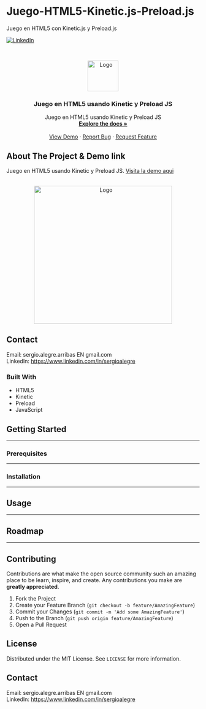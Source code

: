 # Juego-HTML5-Kinetic.js-Preload.js
Juego en HTML5 con Kinetic.js y Preload.js


<!--
REEMPLAZAR: Juego-HTML5-Kinetic.js-Preload.js, TITULO, DESCRIPCION, DESCRIPCION2, DEMO, TECNOLOGIAS
-->
[![LinkedIn][linkedin-shield]][linkedin-url]

<!-- PROJECT LOGO -->
<br />
<p align="center">
  <a href="https://github.com/sergioalegre/Juego-HTML5-Kinetic.js-Preload.js">
    <img src="http://sergioalegre.es/logo.JPG" alt="Logo" width="80" height="80">
  </a>

  <h3 align="center"><!-- TITULO -->Juego en HTML5 usando Kinetic y Preload JS</h3>

  <p align="center">
    <!-- DESCRIPCION -->Juego en HTML5 usando Kinetic y Preload JS
    <br />
    <a href="https://github.com/sergioalegre/Juego-HTML5-Kinetic.js-Preload.js"><strong>Explore the docs »</strong></a>
    <br />
    <br />
    <!-- DEMO --><a href="http://sergioalegre.es/Programacion/_JuegoHTML5/">View Demo</a>
    ·
    <a href="https://github.com/sergioalegre/Juego-HTML5-Kinetic.js-Preload.js/issues">Report Bug</a>
    ·
    <a href="https://github.com/sergioalegre/Juego-HTML5-Kinetic.js-Preload.js/issues">Request Feature</a>
  </p>
</p>

## About The Project & Demo link
<!-- DESCRIPCION2 --> <!-- DEMO -->
Juego en HTML5 usando Kinetic y Preload JS.  <a href="http://sergioalegre.es/Programacion/_JuegoHTML5/">Visita la demo aqui</a>
<br><br>
<p align="center">
  <a href="http://sergioalegre.es/Programacion/_JuegoHTML5/">
    <img src="http://sergioalegre.es/Programacion/_JuegoHTML5/captura.PNG" alt="Logo" width="360" height="">
  </a>
</p>

## Contact
Email: sergio.alegre.arribas EN gmail.com
<br>
LinkedIn: https://www.linkedin.com/in/sergioalegre


### Built With
<!-- TECNOLOGIAS -->
* HTML5
* Kinetic
* Preload
* JavaScript


## Getting Started
---

### Prerequisites
---

### Installation
---

## Usage
---

## Roadmap
---

## Contributing
Contributions are what make the open source community such an amazing place to be learn, inspire, and create. Any contributions you make are **greatly appreciated**.

1. Fork the Project
2. Create your Feature Branch (`git checkout -b feature/AmazingFeature`)
3. Commit your Changes (`git commit -m 'Add some AmazingFeature'`)
4. Push to the Branch (`git push origin feature/AmazingFeature`)
5. Open a Pull Request

## License
Distributed under the MIT License. See `LICENSE` for more information.

## Contact
Email: sergio.alegre.arribas EN gmail.com
<br>
LinkedIn: https://www.linkedin.com/in/sergioalegre


[linkedin-shield]: https://img.shields.io/badge/-LinkedIn-black.svg?style=flat-square&logo=linkedin&colorB=555
[linkedin-url]: https://linkedin.com/in/sergioalegre
